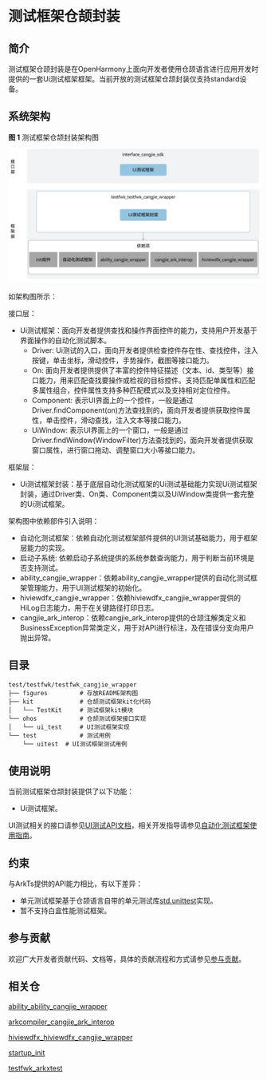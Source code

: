 # 测试框架仓颉封装

## 简介

测试框架仓颉封装是在OpenHarmony上面向开发者使用仓颉语言进行应用开发时提供的一套Ui测试框架框架。当前开放的测试框架仓颉封装仅支持standard设备。

## 系统架构

**图 1**  测试框架仓颉封装架构图

![测试框架仓颉架构图](figures/testfwk_cangjie_wrapper_architecture_zh.png)

如架构图所示：

接口层：
- Ui测试框架：面向开发者提供查找和操作界面控件的能力，支持用户开发基于界面操作的自动化测试脚本。
  - Driver: Ui测试的入口，面向开发者提供检查控件存在性、查找控件，注入按键，单击坐标，滑动控件，手势操作，截图等接口能力。
  - On: 面向开发者提供提供了丰富的控件特征描述（文本、id、类型等）接口能力，用来匹配查找要操作或检视的目标控件。支持匹配单属性和匹配多属性组合，控件属性支持多种匹配模式以及支持相对定位控件。
  - Component: 表示UI界面上的一个控件，一般是通过Driver.findComponent(on)方法查找到的，面向开发者提供获取控件属性，单击控件，滑动查找，注入文本等接口能力。
  - UiWindow: 表示UI界面上的一个窗口，一般是通过Driver.findWindow(WindowFilter)方法查找到的，面向开发者提供获取窗口属性，进行窗口拖动、调整窗口大小等接口能力。

框架层：
- Ui测试框架封装：基于底层自动化测试框架的Ui测试基础能力实现Ui测试框架封装，通过Driver类、On类、Component类以及UiWindow类提供一套完整的Ui测试框架。

架构图中依赖部件引入说明：
- 自动化测试框架：依赖自动化测试框架部件提供的UI测试基础能力，用于框架层能力的实现。
- 启动子系统: 依赖启动子系统提供的系统参数查询能力，用于判断当前环境是否支持测试。
- ability_cangjie_wrapper：依赖ability_cangjie_wrapper提供的自动化测试框架管理能力，用于UI测试框架的初始化。
- hiviewdfx_cangjie_wrapper：依赖hiviewdfx_cangjie_wrapper提供的HiLog日志能力，用于在关键路径打印日志。
- cangjie_ark_interop：依赖cangjie_ark_interop提供的仓颉注解类定义和BusinessException异常类定义，用于对API进行标注，及在错误分支向用户抛出异常。

## 目录

```
test/testfwk/testfwk_cangjie_wrapper
├── figures         # 存放README架构图
├── kit             # 仓颉测试框架kit化代码
│   └── TestKit     # 测试框架kit模块
└── ohos            # 仓颉测试框架接口实现
│   └── ui_test     # UI测试框架实现
└── test            # 测试用例
    └── uitest  # UI测试框架测试用例
```

## 使用说明

当前测试框架仓颉封装提供了以下功能：

- Ui测试框架。

UI测试相关的接口请参见[UI测试API文档](https://gitcode.com/openharmony-sig/arkcompiler_cangjie_ark_interop/blob/master/doc/API_Reference/source_zh_cn/apis/TestKit/cj-apis-ui_test.md)，相关开发指导请参见[自动化测试框架使用指南](https://gitcode.com/openharmony-sig/arkcompiler_cangjie_ark_interop/blob/master/doc/Dev_Guide/source_zh_cn/application-test/cj-arkxtest-guidelines.md)。

## 约束

与ArkTs提供的API能力相比，有以下差异：

- 单元测试框架基于仓颉语言自带的单元测试库[std.unittest]((https://gitcode.com/Cangjie/cangjie_runtime/blob/main/README_zh.md))实现。
- 暂不支持白盒性能测试框架。

## 参与贡献

欢迎广大开发者贡献代码、文档等，具体的贡献流程和方式请参见[参与贡献](https://gitcode.com/openharmony/docs/blob/master/zh-cn/contribute/%E5%8F%82%E4%B8%8E%E8%B4%A1%E7%8C%AE.md)。

## 相关仓

[ability_ability_cangjie_wrapper](https://gitcode.com/openharmony-sig/ability_ability_cangjie_wrapper)

[arkcompiler_cangjie_ark_interop](https://gitcode.com/openharmony-sig/arkcompiler_cangjie_ark_interop)

[hiviewdfx_hiviewdfx_cangjie_wrapper](https://gitcode.com/openharmony-sig/hiviewdfx_hiviewdfx_cangjie_wrapper)

[startup_init](https://gitcode.com/openharmony/startup_init)

[testfwk_arkxtest](https://gitcode.com/openharmony/testfwk_arkxtest)
